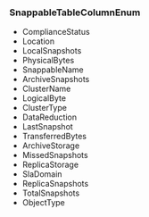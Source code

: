 ### SnappableTableColumnEnum
- ComplianceStatus
- Location
- LocalSnapshots
- PhysicalBytes
- SnappableName
- ArchiveSnapshots
- ClusterName
- LogicalByte
- ClusterType
- DataReduction
- LastSnapshot
- TransferredBytes
- ArchiveStorage
- MissedSnapshots
- ReplicaStorage
- SlaDomain
- ReplicaSnapshots
- TotalSnapshots
- ObjectType

